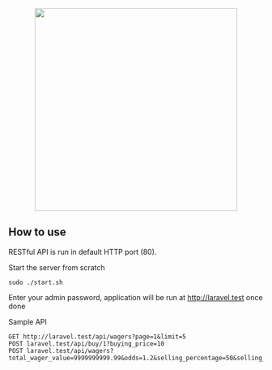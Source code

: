 <p align="center"><img src="https://res.cloudinary.com/dtfbvvkyp/image/upload/v1566331377/laravel-logolockup-cmyk-red.svg" width="400"></p>

## How to use

RESTful API is run in default HTTP port (80).

Start the server from scratch
```
sudo ./start.sh
```
Enter your admin password, application will be run at http://laravel.test once done 

Sample API
```
GET http://laravel.test/api/wagers?page=1&limit=5
POST laravel.test/api/buy/1?buying_price=10
POST laravel.test/api/wagers?total_wager_value=9999999999.99&odds=1.2&selling_percentage=50&selling_price=99.99
```
